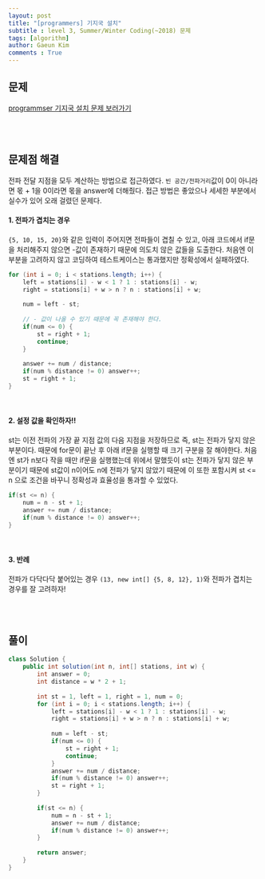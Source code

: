 ```yaml
---
layout: post
title: "[programmers] 기지국 설치"
subtitle : level 3, Summer/Winter Coding(~2018) 문제
tags: [algorithm]
author: Gaeun Kim
comments : True
---
```


<h2>문제</h2>

[programmser 기지국 설치 문제 보러가기](https://programmers.co.kr/learn/courses/30/lessons/12979)

<br><br>

<h2>문제점 해결</h2>

전파 전달 지점을 모두 계산하는 방법으로 접근하였다. `빈 공간/전파거리`값이 0이 아니라면 몫 + 1을 0이라면 몫을 answer에 더해줬다. 접근 방법은 좋았으나 세세한 부분에서 실수가 있어 오래 걸렸던 문제다.

#### 1. 전파가 겹치는 경우

`{5, 10, 15, 20}`와 같은 입력이 주어지면 전파들이 겹칠 수 있고, 아래 코드에서 if문을 처리해주지 않으면 -값이 존재하기 때문에 의도치 않은 값들을 도출한다. 처음엔 이 부분을 고려하지 않고 코딩하여 테스트케이스는 통과했지만 정확성에서 실패하였다.

```java
for (int i = 0; i < stations.length; i++) {
	left = stations[i] - w < 1 ? 1 : stations[i] - w;
	right = stations[i] + w > n ? n : stations[i] + w;
			
	num = left - st;
	
    // - 값이 나올 수 있기 때문에 꼭 존재해야 한다.
	if(num <= 0) {
		st = right + 1;
		continue;
	}
    
	answer += num / distance;
	if(num % distance != 0) answer++;
	st = right + 1;
}
```

<br>

#### 2. 설정 값을 확인하자!!

st는 이전 전파의 가장 끝 지점 값의 다음 지점을 저장하므로 즉, st는 전파가 닿지 않은 부분이다. 때문에 for문이 끝난 후 아래 if문을 실행할 때 크기 구분을 잘 해야한다. 처음엔 st가 n보다 작을 때만 if문을 실행했는데 위에서 말했듯이 st는 전파가 닿지 않은 부분이기 때문에 st값이 n이어도 n에 전파가 닿지 않았기 때문에 이 또한 포함시켜 st <= n 으로 조건을 바꾸니 정확성과 효율성을 통과할 수 있었다.

```java
if(st <= n) {
	num = n - st + 1;
	answer += num / distance;
	if(num % distance != 0) answer++;
}
```

<br>

#### 3. 반례

전파가 다닥다닥 붙어있는 경우 `(13, new int[] {5, 8, 12}, 1)`와 전파가 겹치는 경우를 잘 고려하자!

<br><br>

<h2>풀이</h2>

```java
class Solution {
	public int solution(int n, int[] stations, int w) {
		int answer = 0;
		int distance = w * 2 + 1;
		
		int st = 1, left = 1, right = 1, num = 0;
		for (int i = 0; i < stations.length; i++) {
			left = stations[i] - w < 1 ? 1 : stations[i] - w;
			right = stations[i] + w > n ? n : stations[i] + w;
			
			num = left - st;
			if(num <= 0) {
				st = right + 1;
				continue;
			}
			answer += num / distance;
			if(num % distance != 0) answer++;
			st = right + 1;
		}
		
		if(st <= n) {
			num = n - st + 1;
			answer += num / distance;
			if(num % distance != 0) answer++;
		}
		
		return answer;
	}
}
```



